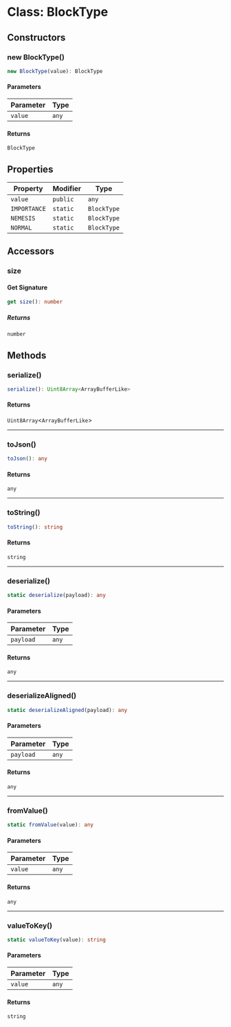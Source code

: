 # Class: BlockType

## Constructors

### new BlockType()

```ts
new BlockType(value): BlockType
```

#### Parameters

| Parameter | Type |
| ------ | ------ |
| `value` | `any` |

#### Returns

`BlockType`

## Properties

| Property | Modifier | Type |
| ------ | ------ | ------ |
| <a id="value"></a> `value` | `public` | `any` |
| <a id="importance"></a> `IMPORTANCE` | `static` | `BlockType` |
| <a id="nemesis"></a> `NEMESIS` | `static` | `BlockType` |
| <a id="normal"></a> `NORMAL` | `static` | `BlockType` |

## Accessors

### size

#### Get Signature

```ts
get size(): number
```

##### Returns

`number`

## Methods

### serialize()

```ts
serialize(): Uint8Array<ArrayBufferLike>
```

#### Returns

`Uint8Array`&lt;`ArrayBufferLike`&gt;

***

### toJson()

```ts
toJson(): any
```

#### Returns

`any`

***

### toString()

```ts
toString(): string
```

#### Returns

`string`

***

### deserialize()

```ts
static deserialize(payload): any
```

#### Parameters

| Parameter | Type |
| ------ | ------ |
| `payload` | `any` |

#### Returns

`any`

***

### deserializeAligned()

```ts
static deserializeAligned(payload): any
```

#### Parameters

| Parameter | Type |
| ------ | ------ |
| `payload` | `any` |

#### Returns

`any`

***

### fromValue()

```ts
static fromValue(value): any
```

#### Parameters

| Parameter | Type |
| ------ | ------ |
| `value` | `any` |

#### Returns

`any`

***

### valueToKey()

```ts
static valueToKey(value): string
```

#### Parameters

| Parameter | Type |
| ------ | ------ |
| `value` | `any` |

#### Returns

`string`
